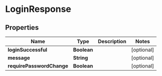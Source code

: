 # LoginResponse

## Properties
Name | Type | Description | Notes
------------ | ------------- | ------------- | -------------
**loginSuccessful** | **Boolean** |  |  [optional]
**message** | **String** |  |  [optional]
**requirePasswordChange** | **Boolean** |  |  [optional]

